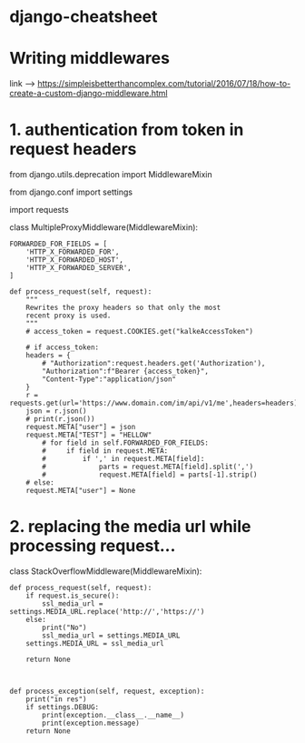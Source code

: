 # django-cheatsheet


# Writing middlewares
link --> https://simpleisbetterthancomplex.com/tutorial/2016/07/18/how-to-create-a-custom-django-middleware.html

# 1. authentication from token in request headers

from django.utils.deprecation import MiddlewareMixin

from django.conf import settings

import requests

class MultipleProxyMiddleware(MiddlewareMixin):

    FORWARDED_FOR_FIELDS = [
        'HTTP_X_FORWARDED_FOR',
        'HTTP_X_FORWARDED_HOST',
        'HTTP_X_FORWARDED_SERVER',
    ]

    def process_request(self, request):
        """
        Rewrites the proxy headers so that only the most
        recent proxy is used.
        """
        # access_token = request.COOKIES.get("kalkeAccessToken")

        # if access_token:
        headers = {
            # "Authorization":request.headers.get('Authorization'),
            "Authorization":f"Bearer {access_token}",
            "Content-Type":"application/json"
        }
        r = requests.get(url='https://www.domain.com/im/api/v1/me',headers=headers)
        json = r.json()
        # print(r.json())
        request.META["user"] = json
        request.META["TEST"] = "HELLOW"
            # for field in self.FORWARDED_FOR_FIELDS:
            #     if field in request.META:
            #         if ',' in request.META[field]:
            #             parts = request.META[field].split(',')
            #             request.META[field] = parts[-1].strip()
        # else:
        request.META["user"] = None 
        
# 2. replacing the media url while processing request...

class StackOverflowMiddleware(MiddlewareMixin):

    def process_request(self, request):
        if request.is_secure():
            ssl_media_url = settings.MEDIA_URL.replace('http://','https://')
        else:
            print("No")
            ssl_media_url = settings.MEDIA_URL
        settings.MEDIA_URL = ssl_media_url
        
        return None
        


    def process_exception(self, request, exception):
        print("in res")
        if settings.DEBUG:
            print(exception.__class__.__name__)
            print(exception.message)
        return None
